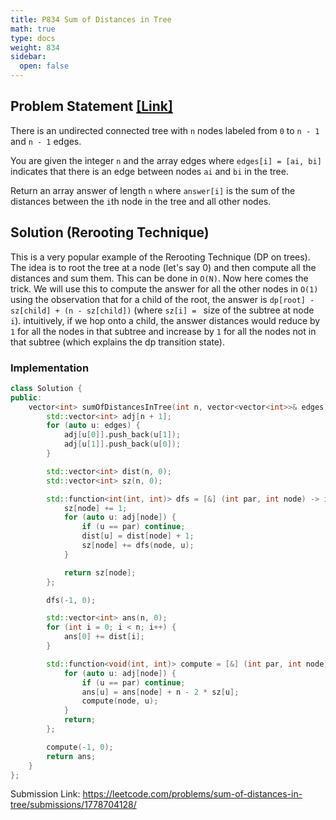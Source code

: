 ```yaml
---
title: P834 Sum of Distances in Tree
math: true
type: docs
weight: 834
sidebar:
  open: false
---
```


## Problem Statement <a href="https://leetcode.com/problems/sum-of-distances-in-tree/">[Link]</a>

There is an undirected connected tree with `n` nodes labeled from `0` to `n - 1` and `n - 1` edges.

You are given the integer `n` and the array edges where `edges[i] = [ai, bi]` indicates that there is an edge between nodes `ai` and `bi` in the tree.

Return an array answer of length `n` where `answer[i]` is the sum of the distances between the `i`th node in the tree and all other nodes.

## Solution (Rerooting Technique)
This is a very popular example of the Rerooting Technique (DP on trees). The idea is to root the tree at a node (let's say 0) and then compute all the distances and sum them. This can be done in `O(N)`. Now here comes the trick. We will use this to compute the answer for all the other nodes in `O(1)` using the observation that for a child of the root, the answer is `dp[root] - sz[child] + (n - sz[child])` (where `sz[i] = ` size of the subtree at node `i`). intuitively, if we hop onto a child, the answer distances would reduce by `1` for all the nodes in that subtree and increase by `1` for all the nodes not in that subtree (which explains the dp transition state).

### Implementation
```c++
class Solution {
public:
    vector<int> sumOfDistancesInTree(int n, vector<vector<int>>& edges) {
        std::vector<int> adj[n + 1];
        for (auto u: edges) {
            adj[u[0]].push_back(u[1]);
            adj[u[1]].push_back(u[0]);
        }

        std::vector<int> dist(n, 0);
        std::vector<int> sz(n, 0);

        std::function<int(int, int)> dfs = [&] (int par, int node) -> int {
            sz[node] += 1;
            for (auto u: adj[node]) {
                if (u == par) continue;
                dist[u] = dist[node] + 1;
                sz[node] += dfs(node, u);
            }

            return sz[node];
        };

        dfs(-1, 0);

        std::vector<int> ans(n, 0);
        for (int i = 0; i < n; i++) {
            ans[0] += dist[i];
        }

        std::function<void(int, int)> compute = [&] (int par, int node) -> void {
            for (auto u: adj[node]) {
                if (u == par) continue;
                ans[u] = ans[node] + n - 2 * sz[u];
                compute(node, u);
            }
            return;
        };

        compute(-1, 0);
        return ans;
    }
};
```

Submission Link: https://leetcode.com/problems/sum-of-distances-in-tree/submissions/1778704128/
